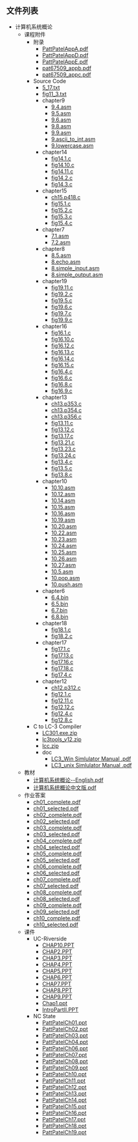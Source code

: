 

## 文件列表

- 计算机系统概论
    - 课程附件
        - 附录
            - [PattPatelAppA.pdf](https://github.com/QSCTech/zju-icicles/raw/master/%E8%AE%A1%E7%AE%97%E6%9C%BA%E7%B3%BB%E7%BB%9F%E6%A6%82%E8%AE%BA/%E8%AF%BE%E7%A8%8B%E9%99%84%E4%BB%B6/%E9%99%84%E5%BD%95/PattPatelAppA.pdf)
            - [PattPatelAppD.pdf](https://github.com/QSCTech/zju-icicles/raw/master/%E8%AE%A1%E7%AE%97%E6%9C%BA%E7%B3%BB%E7%BB%9F%E6%A6%82%E8%AE%BA/%E8%AF%BE%E7%A8%8B%E9%99%84%E4%BB%B6/%E9%99%84%E5%BD%95/PattPatelAppD.pdf)
            - [PattPatelAppE.pdf](https://github.com/QSCTech/zju-icicles/raw/master/%E8%AE%A1%E7%AE%97%E6%9C%BA%E7%B3%BB%E7%BB%9F%E6%A6%82%E8%AE%BA/%E8%AF%BE%E7%A8%8B%E9%99%84%E4%BB%B6/%E9%99%84%E5%BD%95/PattPatelAppE.pdf)
            - [pat67509_appb.pdf](https://github.com/QSCTech/zju-icicles/raw/master/%E8%AE%A1%E7%AE%97%E6%9C%BA%E7%B3%BB%E7%BB%9F%E6%A6%82%E8%AE%BA/%E8%AF%BE%E7%A8%8B%E9%99%84%E4%BB%B6/%E9%99%84%E5%BD%95/pat67509_appb.pdf)
            - [pat67509_appc.pdf](https://github.com/QSCTech/zju-icicles/raw/master/%E8%AE%A1%E7%AE%97%E6%9C%BA%E7%B3%BB%E7%BB%9F%E6%A6%82%E8%AE%BA/%E8%AF%BE%E7%A8%8B%E9%99%84%E4%BB%B6/%E9%99%84%E5%BD%95/pat67509_appc.pdf)
        - Source Code
            - [5_17.txt](https://github.com/QSCTech/zju-icicles/blob/master/%E8%AE%A1%E7%AE%97%E6%9C%BA%E7%B3%BB%E7%BB%9F%E6%A6%82%E8%AE%BA/%E8%AF%BE%E7%A8%8B%E9%99%84%E4%BB%B6/Source%20Code/5_17.txt)
            - [fig11_3.txt](https://github.com/QSCTech/zju-icicles/blob/master/%E8%AE%A1%E7%AE%97%E6%9C%BA%E7%B3%BB%E7%BB%9F%E6%A6%82%E8%AE%BA/%E8%AF%BE%E7%A8%8B%E9%99%84%E4%BB%B6/Source%20Code/fig11_3.txt)
            - chapter9
                - [9.4.asm](https://github.com/QSCTech/zju-icicles/raw/master/%E8%AE%A1%E7%AE%97%E6%9C%BA%E7%B3%BB%E7%BB%9F%E6%A6%82%E8%AE%BA/%E8%AF%BE%E7%A8%8B%E9%99%84%E4%BB%B6/Source%20Code/chapter9/9.4.asm)
                - [9.5.asm](https://github.com/QSCTech/zju-icicles/raw/master/%E8%AE%A1%E7%AE%97%E6%9C%BA%E7%B3%BB%E7%BB%9F%E6%A6%82%E8%AE%BA/%E8%AF%BE%E7%A8%8B%E9%99%84%E4%BB%B6/Source%20Code/chapter9/9.5.asm)
                - [9.6.asm](https://github.com/QSCTech/zju-icicles/raw/master/%E8%AE%A1%E7%AE%97%E6%9C%BA%E7%B3%BB%E7%BB%9F%E6%A6%82%E8%AE%BA/%E8%AF%BE%E7%A8%8B%E9%99%84%E4%BB%B6/Source%20Code/chapter9/9.6.asm)
                - [9.8.asm](https://github.com/QSCTech/zju-icicles/raw/master/%E8%AE%A1%E7%AE%97%E6%9C%BA%E7%B3%BB%E7%BB%9F%E6%A6%82%E8%AE%BA/%E8%AF%BE%E7%A8%8B%E9%99%84%E4%BB%B6/Source%20Code/chapter9/9.8.asm)
                - [9.9.asm](https://github.com/QSCTech/zju-icicles/raw/master/%E8%AE%A1%E7%AE%97%E6%9C%BA%E7%B3%BB%E7%BB%9F%E6%A6%82%E8%AE%BA/%E8%AF%BE%E7%A8%8B%E9%99%84%E4%BB%B6/Source%20Code/chapter9/9.9.asm)
                - [9.ascii_to_int.asm](https://github.com/QSCTech/zju-icicles/raw/master/%E8%AE%A1%E7%AE%97%E6%9C%BA%E7%B3%BB%E7%BB%9F%E6%A6%82%E8%AE%BA/%E8%AF%BE%E7%A8%8B%E9%99%84%E4%BB%B6/Source%20Code/chapter9/9.ascii_to_int.asm)
                - [9.lowercase.asm](https://github.com/QSCTech/zju-icicles/raw/master/%E8%AE%A1%E7%AE%97%E6%9C%BA%E7%B3%BB%E7%BB%9F%E6%A6%82%E8%AE%BA/%E8%AF%BE%E7%A8%8B%E9%99%84%E4%BB%B6/Source%20Code/chapter9/9.lowercase.asm)
            - chapter14
                - [fig14.1.c](https://github.com/QSCTech/zju-icicles/raw/master/%E8%AE%A1%E7%AE%97%E6%9C%BA%E7%B3%BB%E7%BB%9F%E6%A6%82%E8%AE%BA/%E8%AF%BE%E7%A8%8B%E9%99%84%E4%BB%B6/Source%20Code/chapter14/fig14.1.c)
                - [fig14.10.c](https://github.com/QSCTech/zju-icicles/raw/master/%E8%AE%A1%E7%AE%97%E6%9C%BA%E7%B3%BB%E7%BB%9F%E6%A6%82%E8%AE%BA/%E8%AF%BE%E7%A8%8B%E9%99%84%E4%BB%B6/Source%20Code/chapter14/fig14.10.c)
                - [fig14.11.c](https://github.com/QSCTech/zju-icicles/raw/master/%E8%AE%A1%E7%AE%97%E6%9C%BA%E7%B3%BB%E7%BB%9F%E6%A6%82%E8%AE%BA/%E8%AF%BE%E7%A8%8B%E9%99%84%E4%BB%B6/Source%20Code/chapter14/fig14.11.c)
                - [fig14.2.c](https://github.com/QSCTech/zju-icicles/raw/master/%E8%AE%A1%E7%AE%97%E6%9C%BA%E7%B3%BB%E7%BB%9F%E6%A6%82%E8%AE%BA/%E8%AF%BE%E7%A8%8B%E9%99%84%E4%BB%B6/Source%20Code/chapter14/fig14.2.c)
                - [fig14.3.c](https://github.com/QSCTech/zju-icicles/raw/master/%E8%AE%A1%E7%AE%97%E6%9C%BA%E7%B3%BB%E7%BB%9F%E6%A6%82%E8%AE%BA/%E8%AF%BE%E7%A8%8B%E9%99%84%E4%BB%B6/Source%20Code/chapter14/fig14.3.c)
            - chapter15
                - [ch15.p418.c](https://github.com/QSCTech/zju-icicles/raw/master/%E8%AE%A1%E7%AE%97%E6%9C%BA%E7%B3%BB%E7%BB%9F%E6%A6%82%E8%AE%BA/%E8%AF%BE%E7%A8%8B%E9%99%84%E4%BB%B6/Source%20Code/chapter15/ch15.p418.c)
                - [fig15.1.c](https://github.com/QSCTech/zju-icicles/raw/master/%E8%AE%A1%E7%AE%97%E6%9C%BA%E7%B3%BB%E7%BB%9F%E6%A6%82%E8%AE%BA/%E8%AF%BE%E7%A8%8B%E9%99%84%E4%BB%B6/Source%20Code/chapter15/fig15.1.c)
                - [fig15.2.c](https://github.com/QSCTech/zju-icicles/raw/master/%E8%AE%A1%E7%AE%97%E6%9C%BA%E7%B3%BB%E7%BB%9F%E6%A6%82%E8%AE%BA/%E8%AF%BE%E7%A8%8B%E9%99%84%E4%BB%B6/Source%20Code/chapter15/fig15.2.c)
                - [fig15.3.c](https://github.com/QSCTech/zju-icicles/raw/master/%E8%AE%A1%E7%AE%97%E6%9C%BA%E7%B3%BB%E7%BB%9F%E6%A6%82%E8%AE%BA/%E8%AF%BE%E7%A8%8B%E9%99%84%E4%BB%B6/Source%20Code/chapter15/fig15.3.c)
                - [fig15.4.c](https://github.com/QSCTech/zju-icicles/raw/master/%E8%AE%A1%E7%AE%97%E6%9C%BA%E7%B3%BB%E7%BB%9F%E6%A6%82%E8%AE%BA/%E8%AF%BE%E7%A8%8B%E9%99%84%E4%BB%B6/Source%20Code/chapter15/fig15.4.c)
            - chapter7
                - [7.1.asm](https://github.com/QSCTech/zju-icicles/raw/master/%E8%AE%A1%E7%AE%97%E6%9C%BA%E7%B3%BB%E7%BB%9F%E6%A6%82%E8%AE%BA/%E8%AF%BE%E7%A8%8B%E9%99%84%E4%BB%B6/Source%20Code/chapter7/7.1.asm)
                - [7.2.asm](https://github.com/QSCTech/zju-icicles/raw/master/%E8%AE%A1%E7%AE%97%E6%9C%BA%E7%B3%BB%E7%BB%9F%E6%A6%82%E8%AE%BA/%E8%AF%BE%E7%A8%8B%E9%99%84%E4%BB%B6/Source%20Code/chapter7/7.2.asm)
            - chapter8
                - [8.5.asm](https://github.com/QSCTech/zju-icicles/raw/master/%E8%AE%A1%E7%AE%97%E6%9C%BA%E7%B3%BB%E7%BB%9F%E6%A6%82%E8%AE%BA/%E8%AF%BE%E7%A8%8B%E9%99%84%E4%BB%B6/Source%20Code/chapter8/8.5.asm)
                - [8.echo.asm](https://github.com/QSCTech/zju-icicles/raw/master/%E8%AE%A1%E7%AE%97%E6%9C%BA%E7%B3%BB%E7%BB%9F%E6%A6%82%E8%AE%BA/%E8%AF%BE%E7%A8%8B%E9%99%84%E4%BB%B6/Source%20Code/chapter8/8.echo.asm)
                - [8.simple_input.asm](https://github.com/QSCTech/zju-icicles/raw/master/%E8%AE%A1%E7%AE%97%E6%9C%BA%E7%B3%BB%E7%BB%9F%E6%A6%82%E8%AE%BA/%E8%AF%BE%E7%A8%8B%E9%99%84%E4%BB%B6/Source%20Code/chapter8/8.simple_input.asm)
                - [8.simple_output.asm](https://github.com/QSCTech/zju-icicles/raw/master/%E8%AE%A1%E7%AE%97%E6%9C%BA%E7%B3%BB%E7%BB%9F%E6%A6%82%E8%AE%BA/%E8%AF%BE%E7%A8%8B%E9%99%84%E4%BB%B6/Source%20Code/chapter8/8.simple_output.asm)
            - chapter19
                - [fig19.11.c](https://github.com/QSCTech/zju-icicles/raw/master/%E8%AE%A1%E7%AE%97%E6%9C%BA%E7%B3%BB%E7%BB%9F%E6%A6%82%E8%AE%BA/%E8%AF%BE%E7%A8%8B%E9%99%84%E4%BB%B6/Source%20Code/chapter19/fig19.11.c)
                - [fig19.2.c](https://github.com/QSCTech/zju-icicles/raw/master/%E8%AE%A1%E7%AE%97%E6%9C%BA%E7%B3%BB%E7%BB%9F%E6%A6%82%E8%AE%BA/%E8%AF%BE%E7%A8%8B%E9%99%84%E4%BB%B6/Source%20Code/chapter19/fig19.2.c)
                - [fig19.5.c](https://github.com/QSCTech/zju-icicles/raw/master/%E8%AE%A1%E7%AE%97%E6%9C%BA%E7%B3%BB%E7%BB%9F%E6%A6%82%E8%AE%BA/%E8%AF%BE%E7%A8%8B%E9%99%84%E4%BB%B6/Source%20Code/chapter19/fig19.5.c)
                - [fig19.6.c](https://github.com/QSCTech/zju-icicles/raw/master/%E8%AE%A1%E7%AE%97%E6%9C%BA%E7%B3%BB%E7%BB%9F%E6%A6%82%E8%AE%BA/%E8%AF%BE%E7%A8%8B%E9%99%84%E4%BB%B6/Source%20Code/chapter19/fig19.6.c)
                - [fig19.7.c](https://github.com/QSCTech/zju-icicles/raw/master/%E8%AE%A1%E7%AE%97%E6%9C%BA%E7%B3%BB%E7%BB%9F%E6%A6%82%E8%AE%BA/%E8%AF%BE%E7%A8%8B%E9%99%84%E4%BB%B6/Source%20Code/chapter19/fig19.7.c)
                - [fig19.9.c](https://github.com/QSCTech/zju-icicles/raw/master/%E8%AE%A1%E7%AE%97%E6%9C%BA%E7%B3%BB%E7%BB%9F%E6%A6%82%E8%AE%BA/%E8%AF%BE%E7%A8%8B%E9%99%84%E4%BB%B6/Source%20Code/chapter19/fig19.9.c)
            - chapter16
                - [fig16.1.c](https://github.com/QSCTech/zju-icicles/raw/master/%E8%AE%A1%E7%AE%97%E6%9C%BA%E7%B3%BB%E7%BB%9F%E6%A6%82%E8%AE%BA/%E8%AF%BE%E7%A8%8B%E9%99%84%E4%BB%B6/Source%20Code/chapter16/fig16.1.c)
                - [fig16.10.c](https://github.com/QSCTech/zju-icicles/raw/master/%E8%AE%A1%E7%AE%97%E6%9C%BA%E7%B3%BB%E7%BB%9F%E6%A6%82%E8%AE%BA/%E8%AF%BE%E7%A8%8B%E9%99%84%E4%BB%B6/Source%20Code/chapter16/fig16.10.c)
                - [fig16.12.c](https://github.com/QSCTech/zju-icicles/raw/master/%E8%AE%A1%E7%AE%97%E6%9C%BA%E7%B3%BB%E7%BB%9F%E6%A6%82%E8%AE%BA/%E8%AF%BE%E7%A8%8B%E9%99%84%E4%BB%B6/Source%20Code/chapter16/fig16.12.c)
                - [fig16.13.c](https://github.com/QSCTech/zju-icicles/raw/master/%E8%AE%A1%E7%AE%97%E6%9C%BA%E7%B3%BB%E7%BB%9F%E6%A6%82%E8%AE%BA/%E8%AF%BE%E7%A8%8B%E9%99%84%E4%BB%B6/Source%20Code/chapter16/fig16.13.c)
                - [fig16.14.c](https://github.com/QSCTech/zju-icicles/raw/master/%E8%AE%A1%E7%AE%97%E6%9C%BA%E7%B3%BB%E7%BB%9F%E6%A6%82%E8%AE%BA/%E8%AF%BE%E7%A8%8B%E9%99%84%E4%BB%B6/Source%20Code/chapter16/fig16.14.c)
                - [fig16.15.c](https://github.com/QSCTech/zju-icicles/raw/master/%E8%AE%A1%E7%AE%97%E6%9C%BA%E7%B3%BB%E7%BB%9F%E6%A6%82%E8%AE%BA/%E8%AF%BE%E7%A8%8B%E9%99%84%E4%BB%B6/Source%20Code/chapter16/fig16.15.c)
                - [fig16.4.c](https://github.com/QSCTech/zju-icicles/raw/master/%E8%AE%A1%E7%AE%97%E6%9C%BA%E7%B3%BB%E7%BB%9F%E6%A6%82%E8%AE%BA/%E8%AF%BE%E7%A8%8B%E9%99%84%E4%BB%B6/Source%20Code/chapter16/fig16.4.c)
                - [fig16.6.c](https://github.com/QSCTech/zju-icicles/raw/master/%E8%AE%A1%E7%AE%97%E6%9C%BA%E7%B3%BB%E7%BB%9F%E6%A6%82%E8%AE%BA/%E8%AF%BE%E7%A8%8B%E9%99%84%E4%BB%B6/Source%20Code/chapter16/fig16.6.c)
                - [fig16.8.c](https://github.com/QSCTech/zju-icicles/raw/master/%E8%AE%A1%E7%AE%97%E6%9C%BA%E7%B3%BB%E7%BB%9F%E6%A6%82%E8%AE%BA/%E8%AF%BE%E7%A8%8B%E9%99%84%E4%BB%B6/Source%20Code/chapter16/fig16.8.c)
                - [fig16.9.c](https://github.com/QSCTech/zju-icicles/raw/master/%E8%AE%A1%E7%AE%97%E6%9C%BA%E7%B3%BB%E7%BB%9F%E6%A6%82%E8%AE%BA/%E8%AF%BE%E7%A8%8B%E9%99%84%E4%BB%B6/Source%20Code/chapter16/fig16.9.c)
            - chapter13
                - [ch13.p353.c](https://github.com/QSCTech/zju-icicles/raw/master/%E8%AE%A1%E7%AE%97%E6%9C%BA%E7%B3%BB%E7%BB%9F%E6%A6%82%E8%AE%BA/%E8%AF%BE%E7%A8%8B%E9%99%84%E4%BB%B6/Source%20Code/chapter13/ch13.p353.c)
                - [ch13.p354.c](https://github.com/QSCTech/zju-icicles/raw/master/%E8%AE%A1%E7%AE%97%E6%9C%BA%E7%B3%BB%E7%BB%9F%E6%A6%82%E8%AE%BA/%E8%AF%BE%E7%A8%8B%E9%99%84%E4%BB%B6/Source%20Code/chapter13/ch13.p354.c)
                - [ch13.p356.c](https://github.com/QSCTech/zju-icicles/raw/master/%E8%AE%A1%E7%AE%97%E6%9C%BA%E7%B3%BB%E7%BB%9F%E6%A6%82%E8%AE%BA/%E8%AF%BE%E7%A8%8B%E9%99%84%E4%BB%B6/Source%20Code/chapter13/ch13.p356.c)
                - [fig13.11.c](https://github.com/QSCTech/zju-icicles/raw/master/%E8%AE%A1%E7%AE%97%E6%9C%BA%E7%B3%BB%E7%BB%9F%E6%A6%82%E8%AE%BA/%E8%AF%BE%E7%A8%8B%E9%99%84%E4%BB%B6/Source%20Code/chapter13/fig13.11.c)
                - [fig13.12.c](https://github.com/QSCTech/zju-icicles/raw/master/%E8%AE%A1%E7%AE%97%E6%9C%BA%E7%B3%BB%E7%BB%9F%E6%A6%82%E8%AE%BA/%E8%AF%BE%E7%A8%8B%E9%99%84%E4%BB%B6/Source%20Code/chapter13/fig13.12.c)
                - [fig13.17.c](https://github.com/QSCTech/zju-icicles/raw/master/%E8%AE%A1%E7%AE%97%E6%9C%BA%E7%B3%BB%E7%BB%9F%E6%A6%82%E8%AE%BA/%E8%AF%BE%E7%A8%8B%E9%99%84%E4%BB%B6/Source%20Code/chapter13/fig13.17.c)
                - [fig13.21.c](https://github.com/QSCTech/zju-icicles/raw/master/%E8%AE%A1%E7%AE%97%E6%9C%BA%E7%B3%BB%E7%BB%9F%E6%A6%82%E8%AE%BA/%E8%AF%BE%E7%A8%8B%E9%99%84%E4%BB%B6/Source%20Code/chapter13/fig13.21.c)
                - [fig13.23.c](https://github.com/QSCTech/zju-icicles/raw/master/%E8%AE%A1%E7%AE%97%E6%9C%BA%E7%B3%BB%E7%BB%9F%E6%A6%82%E8%AE%BA/%E8%AF%BE%E7%A8%8B%E9%99%84%E4%BB%B6/Source%20Code/chapter13/fig13.23.c)
                - [fig13.24.c](https://github.com/QSCTech/zju-icicles/raw/master/%E8%AE%A1%E7%AE%97%E6%9C%BA%E7%B3%BB%E7%BB%9F%E6%A6%82%E8%AE%BA/%E8%AF%BE%E7%A8%8B%E9%99%84%E4%BB%B6/Source%20Code/chapter13/fig13.24.c)
                - [fig13.4.c](https://github.com/QSCTech/zju-icicles/raw/master/%E8%AE%A1%E7%AE%97%E6%9C%BA%E7%B3%BB%E7%BB%9F%E6%A6%82%E8%AE%BA/%E8%AF%BE%E7%A8%8B%E9%99%84%E4%BB%B6/Source%20Code/chapter13/fig13.4.c)
                - [fig13.5.c](https://github.com/QSCTech/zju-icicles/raw/master/%E8%AE%A1%E7%AE%97%E6%9C%BA%E7%B3%BB%E7%BB%9F%E6%A6%82%E8%AE%BA/%E8%AF%BE%E7%A8%8B%E9%99%84%E4%BB%B6/Source%20Code/chapter13/fig13.5.c)
                - [fig13.8.c](https://github.com/QSCTech/zju-icicles/raw/master/%E8%AE%A1%E7%AE%97%E6%9C%BA%E7%B3%BB%E7%BB%9F%E6%A6%82%E8%AE%BA/%E8%AF%BE%E7%A8%8B%E9%99%84%E4%BB%B6/Source%20Code/chapter13/fig13.8.c)
            - chapter10
                - [10.10.asm](https://github.com/QSCTech/zju-icicles/raw/master/%E8%AE%A1%E7%AE%97%E6%9C%BA%E7%B3%BB%E7%BB%9F%E6%A6%82%E8%AE%BA/%E8%AF%BE%E7%A8%8B%E9%99%84%E4%BB%B6/Source%20Code/chapter10/10.10.asm)
                - [10.12.asm](https://github.com/QSCTech/zju-icicles/raw/master/%E8%AE%A1%E7%AE%97%E6%9C%BA%E7%B3%BB%E7%BB%9F%E6%A6%82%E8%AE%BA/%E8%AF%BE%E7%A8%8B%E9%99%84%E4%BB%B6/Source%20Code/chapter10/10.12.asm)
                - [10.14.asm](https://github.com/QSCTech/zju-icicles/raw/master/%E8%AE%A1%E7%AE%97%E6%9C%BA%E7%B3%BB%E7%BB%9F%E6%A6%82%E8%AE%BA/%E8%AF%BE%E7%A8%8B%E9%99%84%E4%BB%B6/Source%20Code/chapter10/10.14.asm)
                - [10.15.asm](https://github.com/QSCTech/zju-icicles/raw/master/%E8%AE%A1%E7%AE%97%E6%9C%BA%E7%B3%BB%E7%BB%9F%E6%A6%82%E8%AE%BA/%E8%AF%BE%E7%A8%8B%E9%99%84%E4%BB%B6/Source%20Code/chapter10/10.15.asm)
                - [10.16.asm](https://github.com/QSCTech/zju-icicles/raw/master/%E8%AE%A1%E7%AE%97%E6%9C%BA%E7%B3%BB%E7%BB%9F%E6%A6%82%E8%AE%BA/%E8%AF%BE%E7%A8%8B%E9%99%84%E4%BB%B6/Source%20Code/chapter10/10.16.asm)
                - [10.19.asm](https://github.com/QSCTech/zju-icicles/raw/master/%E8%AE%A1%E7%AE%97%E6%9C%BA%E7%B3%BB%E7%BB%9F%E6%A6%82%E8%AE%BA/%E8%AF%BE%E7%A8%8B%E9%99%84%E4%BB%B6/Source%20Code/chapter10/10.19.asm)
                - [10.20.asm](https://github.com/QSCTech/zju-icicles/raw/master/%E8%AE%A1%E7%AE%97%E6%9C%BA%E7%B3%BB%E7%BB%9F%E6%A6%82%E8%AE%BA/%E8%AF%BE%E7%A8%8B%E9%99%84%E4%BB%B6/Source%20Code/chapter10/10.20.asm)
                - [10.22.asm](https://github.com/QSCTech/zju-icicles/raw/master/%E8%AE%A1%E7%AE%97%E6%9C%BA%E7%B3%BB%E7%BB%9F%E6%A6%82%E8%AE%BA/%E8%AF%BE%E7%A8%8B%E9%99%84%E4%BB%B6/Source%20Code/chapter10/10.22.asm)
                - [10.23.asm](https://github.com/QSCTech/zju-icicles/raw/master/%E8%AE%A1%E7%AE%97%E6%9C%BA%E7%B3%BB%E7%BB%9F%E6%A6%82%E8%AE%BA/%E8%AF%BE%E7%A8%8B%E9%99%84%E4%BB%B6/Source%20Code/chapter10/10.23.asm)
                - [10.24.asm](https://github.com/QSCTech/zju-icicles/raw/master/%E8%AE%A1%E7%AE%97%E6%9C%BA%E7%B3%BB%E7%BB%9F%E6%A6%82%E8%AE%BA/%E8%AF%BE%E7%A8%8B%E9%99%84%E4%BB%B6/Source%20Code/chapter10/10.24.asm)
                - [10.25.asm](https://github.com/QSCTech/zju-icicles/raw/master/%E8%AE%A1%E7%AE%97%E6%9C%BA%E7%B3%BB%E7%BB%9F%E6%A6%82%E8%AE%BA/%E8%AF%BE%E7%A8%8B%E9%99%84%E4%BB%B6/Source%20Code/chapter10/10.25.asm)
                - [10.26.asm](https://github.com/QSCTech/zju-icicles/raw/master/%E8%AE%A1%E7%AE%97%E6%9C%BA%E7%B3%BB%E7%BB%9F%E6%A6%82%E8%AE%BA/%E8%AF%BE%E7%A8%8B%E9%99%84%E4%BB%B6/Source%20Code/chapter10/10.26.asm)
                - [10.27.asm](https://github.com/QSCTech/zju-icicles/raw/master/%E8%AE%A1%E7%AE%97%E6%9C%BA%E7%B3%BB%E7%BB%9F%E6%A6%82%E8%AE%BA/%E8%AF%BE%E7%A8%8B%E9%99%84%E4%BB%B6/Source%20Code/chapter10/10.27.asm)
                - [10.5.asm](https://github.com/QSCTech/zju-icicles/raw/master/%E8%AE%A1%E7%AE%97%E6%9C%BA%E7%B3%BB%E7%BB%9F%E6%A6%82%E8%AE%BA/%E8%AF%BE%E7%A8%8B%E9%99%84%E4%BB%B6/Source%20Code/chapter10/10.5.asm)
                - [10.pop.asm](https://github.com/QSCTech/zju-icicles/raw/master/%E8%AE%A1%E7%AE%97%E6%9C%BA%E7%B3%BB%E7%BB%9F%E6%A6%82%E8%AE%BA/%E8%AF%BE%E7%A8%8B%E9%99%84%E4%BB%B6/Source%20Code/chapter10/10.pop.asm)
                - [10.push.asm](https://github.com/QSCTech/zju-icicles/raw/master/%E8%AE%A1%E7%AE%97%E6%9C%BA%E7%B3%BB%E7%BB%9F%E6%A6%82%E8%AE%BA/%E8%AF%BE%E7%A8%8B%E9%99%84%E4%BB%B6/Source%20Code/chapter10/10.push.asm)
            - chapter6
                - [6.4.bin](https://github.com/QSCTech/zju-icicles/raw/master/%E8%AE%A1%E7%AE%97%E6%9C%BA%E7%B3%BB%E7%BB%9F%E6%A6%82%E8%AE%BA/%E8%AF%BE%E7%A8%8B%E9%99%84%E4%BB%B6/Source%20Code/chapter6/6.4.bin)
                - [6.5.bin](https://github.com/QSCTech/zju-icicles/raw/master/%E8%AE%A1%E7%AE%97%E6%9C%BA%E7%B3%BB%E7%BB%9F%E6%A6%82%E8%AE%BA/%E8%AF%BE%E7%A8%8B%E9%99%84%E4%BB%B6/Source%20Code/chapter6/6.5.bin)
                - [6.7.bin](https://github.com/QSCTech/zju-icicles/raw/master/%E8%AE%A1%E7%AE%97%E6%9C%BA%E7%B3%BB%E7%BB%9F%E6%A6%82%E8%AE%BA/%E8%AF%BE%E7%A8%8B%E9%99%84%E4%BB%B6/Source%20Code/chapter6/6.7.bin)
                - [6.8.bin](https://github.com/QSCTech/zju-icicles/raw/master/%E8%AE%A1%E7%AE%97%E6%9C%BA%E7%B3%BB%E7%BB%9F%E6%A6%82%E8%AE%BA/%E8%AF%BE%E7%A8%8B%E9%99%84%E4%BB%B6/Source%20Code/chapter6/6.8.bin)
            - chapter18
                - [fig18.1.c](https://github.com/QSCTech/zju-icicles/raw/master/%E8%AE%A1%E7%AE%97%E6%9C%BA%E7%B3%BB%E7%BB%9F%E6%A6%82%E8%AE%BA/%E8%AF%BE%E7%A8%8B%E9%99%84%E4%BB%B6/Source%20Code/chapter18/fig18.1.c)
                - [fig18.2.c](https://github.com/QSCTech/zju-icicles/raw/master/%E8%AE%A1%E7%AE%97%E6%9C%BA%E7%B3%BB%E7%BB%9F%E6%A6%82%E8%AE%BA/%E8%AF%BE%E7%A8%8B%E9%99%84%E4%BB%B6/Source%20Code/chapter18/fig18.2.c)
            - chapter17
                - [fig17.1.c](https://github.com/QSCTech/zju-icicles/raw/master/%E8%AE%A1%E7%AE%97%E6%9C%BA%E7%B3%BB%E7%BB%9F%E6%A6%82%E8%AE%BA/%E8%AF%BE%E7%A8%8B%E9%99%84%E4%BB%B6/Source%20Code/chapter17/fig17.1.c)
                - [fig17.13.c](https://github.com/QSCTech/zju-icicles/raw/master/%E8%AE%A1%E7%AE%97%E6%9C%BA%E7%B3%BB%E7%BB%9F%E6%A6%82%E8%AE%BA/%E8%AF%BE%E7%A8%8B%E9%99%84%E4%BB%B6/Source%20Code/chapter17/fig17.13.c)
                - [fig17.16.c](https://github.com/QSCTech/zju-icicles/raw/master/%E8%AE%A1%E7%AE%97%E6%9C%BA%E7%B3%BB%E7%BB%9F%E6%A6%82%E8%AE%BA/%E8%AF%BE%E7%A8%8B%E9%99%84%E4%BB%B6/Source%20Code/chapter17/fig17.16.c)
                - [fig17.18.c](https://github.com/QSCTech/zju-icicles/raw/master/%E8%AE%A1%E7%AE%97%E6%9C%BA%E7%B3%BB%E7%BB%9F%E6%A6%82%E8%AE%BA/%E8%AF%BE%E7%A8%8B%E9%99%84%E4%BB%B6/Source%20Code/chapter17/fig17.18.c)
                - [fig17.4.c](https://github.com/QSCTech/zju-icicles/raw/master/%E8%AE%A1%E7%AE%97%E6%9C%BA%E7%B3%BB%E7%BB%9F%E6%A6%82%E8%AE%BA/%E8%AF%BE%E7%A8%8B%E9%99%84%E4%BB%B6/Source%20Code/chapter17/fig17.4.c)
            - chapter12
                - [ch12.p312.c](https://github.com/QSCTech/zju-icicles/raw/master/%E8%AE%A1%E7%AE%97%E6%9C%BA%E7%B3%BB%E7%BB%9F%E6%A6%82%E8%AE%BA/%E8%AF%BE%E7%A8%8B%E9%99%84%E4%BB%B6/Source%20Code/chapter12/ch12.p312.c)
                - [fig12.1.c](https://github.com/QSCTech/zju-icicles/raw/master/%E8%AE%A1%E7%AE%97%E6%9C%BA%E7%B3%BB%E7%BB%9F%E6%A6%82%E8%AE%BA/%E8%AF%BE%E7%A8%8B%E9%99%84%E4%BB%B6/Source%20Code/chapter12/fig12.1.c)
                - [fig12.11.c](https://github.com/QSCTech/zju-icicles/raw/master/%E8%AE%A1%E7%AE%97%E6%9C%BA%E7%B3%BB%E7%BB%9F%E6%A6%82%E8%AE%BA/%E8%AF%BE%E7%A8%8B%E9%99%84%E4%BB%B6/Source%20Code/chapter12/fig12.11.c)
                - [fig12.12.c](https://github.com/QSCTech/zju-icicles/raw/master/%E8%AE%A1%E7%AE%97%E6%9C%BA%E7%B3%BB%E7%BB%9F%E6%A6%82%E8%AE%BA/%E8%AF%BE%E7%A8%8B%E9%99%84%E4%BB%B6/Source%20Code/chapter12/fig12.12.c)
                - [fig12.4.c](https://github.com/QSCTech/zju-icicles/raw/master/%E8%AE%A1%E7%AE%97%E6%9C%BA%E7%B3%BB%E7%BB%9F%E6%A6%82%E8%AE%BA/%E8%AF%BE%E7%A8%8B%E9%99%84%E4%BB%B6/Source%20Code/chapter12/fig12.4.c)
                - [fig12.8.c](https://github.com/QSCTech/zju-icicles/raw/master/%E8%AE%A1%E7%AE%97%E6%9C%BA%E7%B3%BB%E7%BB%9F%E6%A6%82%E8%AE%BA/%E8%AF%BE%E7%A8%8B%E9%99%84%E4%BB%B6/Source%20Code/chapter12/fig12.8.c)
        - C to LC-3 Compiler
            - [LC301.exe.zip](https://github.com/QSCTech/zju-icicles/raw/master/%E8%AE%A1%E7%AE%97%E6%9C%BA%E7%B3%BB%E7%BB%9F%E6%A6%82%E8%AE%BA/%E8%AF%BE%E7%A8%8B%E9%99%84%E4%BB%B6/C%20to%20LC-3%20Compiler/LC301.exe.zip)
            - [lc3tools_v12.zip](https://github.com/QSCTech/zju-icicles/raw/master/%E8%AE%A1%E7%AE%97%E6%9C%BA%E7%B3%BB%E7%BB%9F%E6%A6%82%E8%AE%BA/%E8%AF%BE%E7%A8%8B%E9%99%84%E4%BB%B6/C%20to%20LC-3%20Compiler/lc3tools_v12.zip)
            - [lcc.zip](https://github.com/QSCTech/zju-icicles/raw/master/%E8%AE%A1%E7%AE%97%E6%9C%BA%E7%B3%BB%E7%BB%9F%E6%A6%82%E8%AE%BA/%E8%AF%BE%E7%A8%8B%E9%99%84%E4%BB%B6/C%20to%20LC-3%20Compiler/lcc.zip)
            - doc
                - [LC3_Win Simlulator Manual .pdf](https://github.com/QSCTech/zju-icicles/raw/master/%E8%AE%A1%E7%AE%97%E6%9C%BA%E7%B3%BB%E7%BB%9F%E6%A6%82%E8%AE%BA/%E8%AF%BE%E7%A8%8B%E9%99%84%E4%BB%B6/C%20to%20LC-3%20Compiler/doc/LC3_Win%20Simlulator%20Manual%20.pdf)
                - [LC3_unix Simlulator Manual .pdf](https://github.com/QSCTech/zju-icicles/raw/master/%E8%AE%A1%E7%AE%97%E6%9C%BA%E7%B3%BB%E7%BB%9F%E6%A6%82%E8%AE%BA/%E8%AF%BE%E7%A8%8B%E9%99%84%E4%BB%B6/C%20to%20LC-3%20Compiler/doc/LC3_unix%20Simlulator%20Manual%20.pdf)
    - 教材
        - [计算机系统概论--English.pdf](https://github.com/QSCTech/zju-icicles/raw/master/%E8%AE%A1%E7%AE%97%E6%9C%BA%E7%B3%BB%E7%BB%9F%E6%A6%82%E8%AE%BA/%E6%95%99%E6%9D%90/%E8%AE%A1%E7%AE%97%E6%9C%BA%E7%B3%BB%E7%BB%9F%E6%A6%82%E8%AE%BA--English.pdf)
        - [计算机系统概论中文版.pdf](https://github.com/QSCTech/zju-icicles/raw/master/%E8%AE%A1%E7%AE%97%E6%9C%BA%E7%B3%BB%E7%BB%9F%E6%A6%82%E8%AE%BA/%E6%95%99%E6%9D%90/%E8%AE%A1%E7%AE%97%E6%9C%BA%E7%B3%BB%E7%BB%9F%E6%A6%82%E8%AE%BA%E4%B8%AD%E6%96%87%E7%89%88.pdf)
    - 作业答案
        - [ch01_complete.pdf](https://github.com/QSCTech/zju-icicles/raw/master/%E8%AE%A1%E7%AE%97%E6%9C%BA%E7%B3%BB%E7%BB%9F%E6%A6%82%E8%AE%BA/%E4%BD%9C%E4%B8%9A%E7%AD%94%E6%A1%88/ch01_complete.pdf)
        - [ch01_selected.pdf](https://github.com/QSCTech/zju-icicles/raw/master/%E8%AE%A1%E7%AE%97%E6%9C%BA%E7%B3%BB%E7%BB%9F%E6%A6%82%E8%AE%BA/%E4%BD%9C%E4%B8%9A%E7%AD%94%E6%A1%88/ch01_selected.pdf)
        - [ch02_complete.pdf](https://github.com/QSCTech/zju-icicles/raw/master/%E8%AE%A1%E7%AE%97%E6%9C%BA%E7%B3%BB%E7%BB%9F%E6%A6%82%E8%AE%BA/%E4%BD%9C%E4%B8%9A%E7%AD%94%E6%A1%88/ch02_complete.pdf)
        - [ch02_selected.pdf](https://github.com/QSCTech/zju-icicles/raw/master/%E8%AE%A1%E7%AE%97%E6%9C%BA%E7%B3%BB%E7%BB%9F%E6%A6%82%E8%AE%BA/%E4%BD%9C%E4%B8%9A%E7%AD%94%E6%A1%88/ch02_selected.pdf)
        - [ch03_complete.pdf](https://github.com/QSCTech/zju-icicles/raw/master/%E8%AE%A1%E7%AE%97%E6%9C%BA%E7%B3%BB%E7%BB%9F%E6%A6%82%E8%AE%BA/%E4%BD%9C%E4%B8%9A%E7%AD%94%E6%A1%88/ch03_complete.pdf)
        - [ch03_selected.pdf](https://github.com/QSCTech/zju-icicles/raw/master/%E8%AE%A1%E7%AE%97%E6%9C%BA%E7%B3%BB%E7%BB%9F%E6%A6%82%E8%AE%BA/%E4%BD%9C%E4%B8%9A%E7%AD%94%E6%A1%88/ch03_selected.pdf)
        - [ch04_complete.pdf](https://github.com/QSCTech/zju-icicles/raw/master/%E8%AE%A1%E7%AE%97%E6%9C%BA%E7%B3%BB%E7%BB%9F%E6%A6%82%E8%AE%BA/%E4%BD%9C%E4%B8%9A%E7%AD%94%E6%A1%88/ch04_complete.pdf)
        - [ch04_selected.pdf](https://github.com/QSCTech/zju-icicles/raw/master/%E8%AE%A1%E7%AE%97%E6%9C%BA%E7%B3%BB%E7%BB%9F%E6%A6%82%E8%AE%BA/%E4%BD%9C%E4%B8%9A%E7%AD%94%E6%A1%88/ch04_selected.pdf)
        - [ch05_complete.pdf](https://github.com/QSCTech/zju-icicles/raw/master/%E8%AE%A1%E7%AE%97%E6%9C%BA%E7%B3%BB%E7%BB%9F%E6%A6%82%E8%AE%BA/%E4%BD%9C%E4%B8%9A%E7%AD%94%E6%A1%88/ch05_complete.pdf)
        - [ch05_selected.pdf](https://github.com/QSCTech/zju-icicles/raw/master/%E8%AE%A1%E7%AE%97%E6%9C%BA%E7%B3%BB%E7%BB%9F%E6%A6%82%E8%AE%BA/%E4%BD%9C%E4%B8%9A%E7%AD%94%E6%A1%88/ch05_selected.pdf)
        - [ch06_complete.pdf](https://github.com/QSCTech/zju-icicles/raw/master/%E8%AE%A1%E7%AE%97%E6%9C%BA%E7%B3%BB%E7%BB%9F%E6%A6%82%E8%AE%BA/%E4%BD%9C%E4%B8%9A%E7%AD%94%E6%A1%88/ch06_complete.pdf)
        - [ch06_selected.pdf](https://github.com/QSCTech/zju-icicles/raw/master/%E8%AE%A1%E7%AE%97%E6%9C%BA%E7%B3%BB%E7%BB%9F%E6%A6%82%E8%AE%BA/%E4%BD%9C%E4%B8%9A%E7%AD%94%E6%A1%88/ch06_selected.pdf)
        - [ch07_complete.pdf](https://github.com/QSCTech/zju-icicles/raw/master/%E8%AE%A1%E7%AE%97%E6%9C%BA%E7%B3%BB%E7%BB%9F%E6%A6%82%E8%AE%BA/%E4%BD%9C%E4%B8%9A%E7%AD%94%E6%A1%88/ch07_complete.pdf)
        - [ch07_selected.pdf](https://github.com/QSCTech/zju-icicles/raw/master/%E8%AE%A1%E7%AE%97%E6%9C%BA%E7%B3%BB%E7%BB%9F%E6%A6%82%E8%AE%BA/%E4%BD%9C%E4%B8%9A%E7%AD%94%E6%A1%88/ch07_selected.pdf)
        - [ch08_complete.pdf](https://github.com/QSCTech/zju-icicles/raw/master/%E8%AE%A1%E7%AE%97%E6%9C%BA%E7%B3%BB%E7%BB%9F%E6%A6%82%E8%AE%BA/%E4%BD%9C%E4%B8%9A%E7%AD%94%E6%A1%88/ch08_complete.pdf)
        - [ch08_selected.pdf](https://github.com/QSCTech/zju-icicles/raw/master/%E8%AE%A1%E7%AE%97%E6%9C%BA%E7%B3%BB%E7%BB%9F%E6%A6%82%E8%AE%BA/%E4%BD%9C%E4%B8%9A%E7%AD%94%E6%A1%88/ch08_selected.pdf)
        - [ch09_complete.pdf](https://github.com/QSCTech/zju-icicles/raw/master/%E8%AE%A1%E7%AE%97%E6%9C%BA%E7%B3%BB%E7%BB%9F%E6%A6%82%E8%AE%BA/%E4%BD%9C%E4%B8%9A%E7%AD%94%E6%A1%88/ch09_complete.pdf)
        - [ch09_selected.pdf](https://github.com/QSCTech/zju-icicles/raw/master/%E8%AE%A1%E7%AE%97%E6%9C%BA%E7%B3%BB%E7%BB%9F%E6%A6%82%E8%AE%BA/%E4%BD%9C%E4%B8%9A%E7%AD%94%E6%A1%88/ch09_selected.pdf)
        - [ch10_complete.pdf](https://github.com/QSCTech/zju-icicles/raw/master/%E8%AE%A1%E7%AE%97%E6%9C%BA%E7%B3%BB%E7%BB%9F%E6%A6%82%E8%AE%BA/%E4%BD%9C%E4%B8%9A%E7%AD%94%E6%A1%88/ch10_complete.pdf)
        - [ch10_selected.pdf](https://github.com/QSCTech/zju-icicles/raw/master/%E8%AE%A1%E7%AE%97%E6%9C%BA%E7%B3%BB%E7%BB%9F%E6%A6%82%E8%AE%BA/%E4%BD%9C%E4%B8%9A%E7%AD%94%E6%A1%88/ch10_selected.pdf)
    - 课件
        - UC-Riverside
            - [CHAP10.PPT](https://github.com/QSCTech/zju-icicles/raw/master/%E8%AE%A1%E7%AE%97%E6%9C%BA%E7%B3%BB%E7%BB%9F%E6%A6%82%E8%AE%BA/%E8%AF%BE%E4%BB%B6/UC-Riverside/CHAP10.PPT)
            - [CHAP2.PPT](https://github.com/QSCTech/zju-icicles/raw/master/%E8%AE%A1%E7%AE%97%E6%9C%BA%E7%B3%BB%E7%BB%9F%E6%A6%82%E8%AE%BA/%E8%AF%BE%E4%BB%B6/UC-Riverside/CHAP2.PPT)
            - [CHAP3.PPT](https://github.com/QSCTech/zju-icicles/raw/master/%E8%AE%A1%E7%AE%97%E6%9C%BA%E7%B3%BB%E7%BB%9F%E6%A6%82%E8%AE%BA/%E8%AF%BE%E4%BB%B6/UC-Riverside/CHAP3.PPT)
            - [CHAP4.PPT](https://github.com/QSCTech/zju-icicles/raw/master/%E8%AE%A1%E7%AE%97%E6%9C%BA%E7%B3%BB%E7%BB%9F%E6%A6%82%E8%AE%BA/%E8%AF%BE%E4%BB%B6/UC-Riverside/CHAP4.PPT)
            - [CHAP5.PPT](https://github.com/QSCTech/zju-icicles/raw/master/%E8%AE%A1%E7%AE%97%E6%9C%BA%E7%B3%BB%E7%BB%9F%E6%A6%82%E8%AE%BA/%E8%AF%BE%E4%BB%B6/UC-Riverside/CHAP5.PPT)
            - [CHAP6.PPT](https://github.com/QSCTech/zju-icicles/raw/master/%E8%AE%A1%E7%AE%97%E6%9C%BA%E7%B3%BB%E7%BB%9F%E6%A6%82%E8%AE%BA/%E8%AF%BE%E4%BB%B6/UC-Riverside/CHAP6.PPT)
            - [CHAP7.PPT](https://github.com/QSCTech/zju-icicles/raw/master/%E8%AE%A1%E7%AE%97%E6%9C%BA%E7%B3%BB%E7%BB%9F%E6%A6%82%E8%AE%BA/%E8%AF%BE%E4%BB%B6/UC-Riverside/CHAP7.PPT)
            - [CHAP8.PPT](https://github.com/QSCTech/zju-icicles/raw/master/%E8%AE%A1%E7%AE%97%E6%9C%BA%E7%B3%BB%E7%BB%9F%E6%A6%82%E8%AE%BA/%E8%AF%BE%E4%BB%B6/UC-Riverside/CHAP8.PPT)
            - [CHAP9.PPT](https://github.com/QSCTech/zju-icicles/raw/master/%E8%AE%A1%E7%AE%97%E6%9C%BA%E7%B3%BB%E7%BB%9F%E6%A6%82%E8%AE%BA/%E8%AF%BE%E4%BB%B6/UC-Riverside/CHAP9.PPT)
            - [Chap1.ppt](https://github.com/QSCTech/zju-icicles/raw/master/%E8%AE%A1%E7%AE%97%E6%9C%BA%E7%B3%BB%E7%BB%9F%E6%A6%82%E8%AE%BA/%E8%AF%BE%E4%BB%B6/UC-Riverside/Chap1.ppt)
            - [IntroPartII.PPT](https://github.com/QSCTech/zju-icicles/raw/master/%E8%AE%A1%E7%AE%97%E6%9C%BA%E7%B3%BB%E7%BB%9F%E6%A6%82%E8%AE%BA/%E8%AF%BE%E4%BB%B6/UC-Riverside/IntroPartII.PPT)
        - NC State
            - [PattPatelCh01.ppt](https://github.com/QSCTech/zju-icicles/raw/master/%E8%AE%A1%E7%AE%97%E6%9C%BA%E7%B3%BB%E7%BB%9F%E6%A6%82%E8%AE%BA/%E8%AF%BE%E4%BB%B6/NC%20State/PattPatelCh01.ppt)
            - [PattPatelCh02.ppt](https://github.com/QSCTech/zju-icicles/raw/master/%E8%AE%A1%E7%AE%97%E6%9C%BA%E7%B3%BB%E7%BB%9F%E6%A6%82%E8%AE%BA/%E8%AF%BE%E4%BB%B6/NC%20State/PattPatelCh02.ppt)
            - [PattPatelCh03.ppt](https://github.com/QSCTech/zju-icicles/raw/master/%E8%AE%A1%E7%AE%97%E6%9C%BA%E7%B3%BB%E7%BB%9F%E6%A6%82%E8%AE%BA/%E8%AF%BE%E4%BB%B6/NC%20State/PattPatelCh03.ppt)
            - [PattPatelCh04.ppt](https://github.com/QSCTech/zju-icicles/raw/master/%E8%AE%A1%E7%AE%97%E6%9C%BA%E7%B3%BB%E7%BB%9F%E6%A6%82%E8%AE%BA/%E8%AF%BE%E4%BB%B6/NC%20State/PattPatelCh04.ppt)
            - [PattPatelCh06.ppt](https://github.com/QSCTech/zju-icicles/raw/master/%E8%AE%A1%E7%AE%97%E6%9C%BA%E7%B3%BB%E7%BB%9F%E6%A6%82%E8%AE%BA/%E8%AF%BE%E4%BB%B6/NC%20State/PattPatelCh06.ppt)
            - [PattPatelCh07.ppt](https://github.com/QSCTech/zju-icicles/raw/master/%E8%AE%A1%E7%AE%97%E6%9C%BA%E7%B3%BB%E7%BB%9F%E6%A6%82%E8%AE%BA/%E8%AF%BE%E4%BB%B6/NC%20State/PattPatelCh07.ppt)
            - [PattPatelCh08.ppt](https://github.com/QSCTech/zju-icicles/raw/master/%E8%AE%A1%E7%AE%97%E6%9C%BA%E7%B3%BB%E7%BB%9F%E6%A6%82%E8%AE%BA/%E8%AF%BE%E4%BB%B6/NC%20State/PattPatelCh08.ppt)
            - [PattPatelCh09.ppt](https://github.com/QSCTech/zju-icicles/raw/master/%E8%AE%A1%E7%AE%97%E6%9C%BA%E7%B3%BB%E7%BB%9F%E6%A6%82%E8%AE%BA/%E8%AF%BE%E4%BB%B6/NC%20State/PattPatelCh09.ppt)
            - [PattPatelCh10.ppt](https://github.com/QSCTech/zju-icicles/raw/master/%E8%AE%A1%E7%AE%97%E6%9C%BA%E7%B3%BB%E7%BB%9F%E6%A6%82%E8%AE%BA/%E8%AF%BE%E4%BB%B6/NC%20State/PattPatelCh10.ppt)
            - [PattPatelCh11.ppt](https://github.com/QSCTech/zju-icicles/raw/master/%E8%AE%A1%E7%AE%97%E6%9C%BA%E7%B3%BB%E7%BB%9F%E6%A6%82%E8%AE%BA/%E8%AF%BE%E4%BB%B6/NC%20State/PattPatelCh11.ppt)
            - [PattPatelCh12.ppt](https://github.com/QSCTech/zju-icicles/raw/master/%E8%AE%A1%E7%AE%97%E6%9C%BA%E7%B3%BB%E7%BB%9F%E6%A6%82%E8%AE%BA/%E8%AF%BE%E4%BB%B6/NC%20State/PattPatelCh12.ppt)
            - [PattPatelCh13.ppt](https://github.com/QSCTech/zju-icicles/raw/master/%E8%AE%A1%E7%AE%97%E6%9C%BA%E7%B3%BB%E7%BB%9F%E6%A6%82%E8%AE%BA/%E8%AF%BE%E4%BB%B6/NC%20State/PattPatelCh13.ppt)
            - [PattPatelCh14.ppt](https://github.com/QSCTech/zju-icicles/raw/master/%E8%AE%A1%E7%AE%97%E6%9C%BA%E7%B3%BB%E7%BB%9F%E6%A6%82%E8%AE%BA/%E8%AF%BE%E4%BB%B6/NC%20State/PattPatelCh14.ppt)
            - [PattPatelCh15.ppt](https://github.com/QSCTech/zju-icicles/raw/master/%E8%AE%A1%E7%AE%97%E6%9C%BA%E7%B3%BB%E7%BB%9F%E6%A6%82%E8%AE%BA/%E8%AF%BE%E4%BB%B6/NC%20State/PattPatelCh15.ppt)
            - [PattPatelCh16.ppt](https://github.com/QSCTech/zju-icicles/raw/master/%E8%AE%A1%E7%AE%97%E6%9C%BA%E7%B3%BB%E7%BB%9F%E6%A6%82%E8%AE%BA/%E8%AF%BE%E4%BB%B6/NC%20State/PattPatelCh16.ppt)
            - [PattPatelCh17.ppt](https://github.com/QSCTech/zju-icicles/raw/master/%E8%AE%A1%E7%AE%97%E6%9C%BA%E7%B3%BB%E7%BB%9F%E6%A6%82%E8%AE%BA/%E8%AF%BE%E4%BB%B6/NC%20State/PattPatelCh17.ppt)
            - [PattPatelCh18.ppt](https://github.com/QSCTech/zju-icicles/raw/master/%E8%AE%A1%E7%AE%97%E6%9C%BA%E7%B3%BB%E7%BB%9F%E6%A6%82%E8%AE%BA/%E8%AF%BE%E4%BB%B6/NC%20State/PattPatelCh18.ppt)
            - [PattPatelCh19.ppt](https://github.com/QSCTech/zju-icicles/raw/master/%E8%AE%A1%E7%AE%97%E6%9C%BA%E7%B3%BB%E7%BB%9F%E6%A6%82%E8%AE%BA/%E8%AF%BE%E4%BB%B6/NC%20State/PattPatelCh19.ppt)
